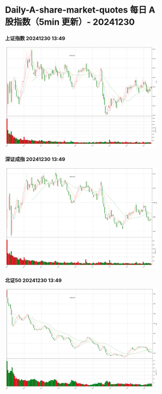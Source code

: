 
# Daily-A-share-market-quotes 每日 A 股指数（5min 更新）- 20241230

### 上证指数 20241230 13:49
![](./fig/2024/12/20241230-sh000001.png)

### 深证成指 20241230 13:49
![](./fig/2024/12/20241230-sz399001.png)

### 北证50 20241230 13:49
![](./fig/2024/12/20241230-bj899050.png)
